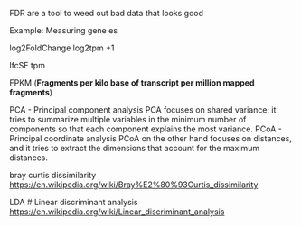 FDR are a tool to weed out bad data that looks good

Example: Measuring gene es

log2FoldChange
log2tpm +1

lfcSE 
tpm 

FPKM (**Fragments per kilo base of transcript per million mapped fragments**)

PCA  - Principal component analysis
	PCA focuses on shared variance: it tries to summarize multiple variables in the minimum number of components so that each component explains the most variance.
PCoA  - Principal coordinate analysis
	PCoA on the other hand focuses on distances, and it tries to extract the dimensions that account for the maximum distances.
	
bray curtis dissimilarity https://en.wikipedia.org/wiki/Bray%E2%80%93Curtis_dissimilarity

LDA # Linear discriminant analysis  https://en.wikipedia.org/wiki/Linear_discriminant_analysis